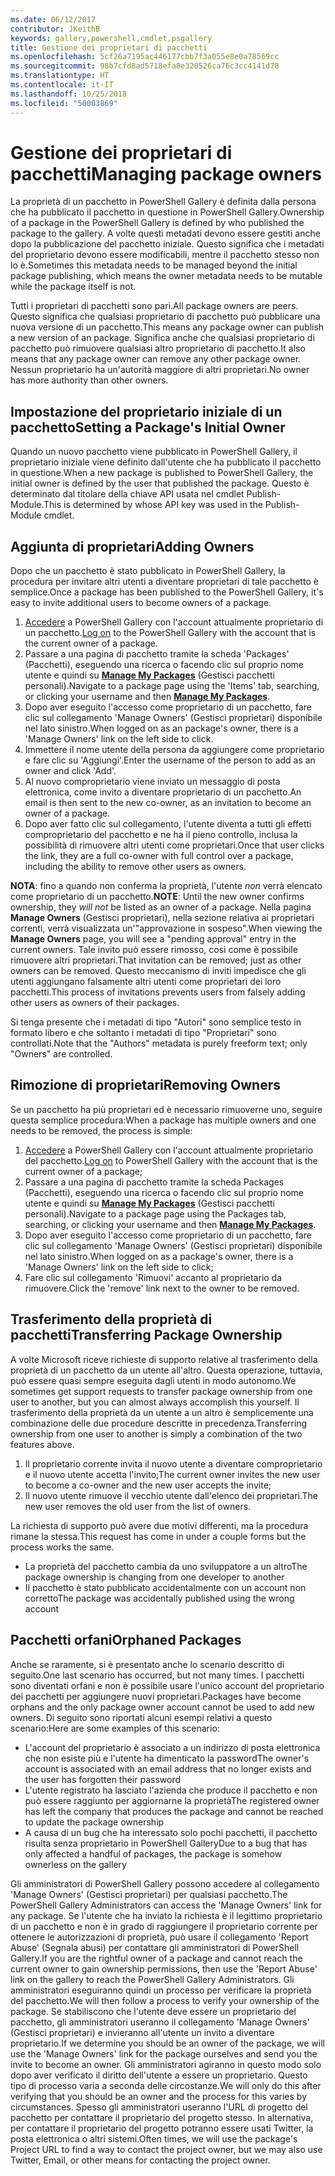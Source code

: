 ```yaml
---
ms.date: 06/12/2017
contributor: JKeithB
keywords: gallery,powershell,cmdlet,psgallery
title: Gestione dei proprietari di pacchetti
ms.openlocfilehash: 5cf26a7195ac446177cbb7f3a055e8e0a78569cc
ms.sourcegitcommit: 98b7cfd8ad5718efa8e320526ca76c3cc4141d78
ms.translationtype: HT
ms.contentlocale: it-IT
ms.lasthandoff: 10/25/2018
ms.locfileid: "50003869"
---
```

# <a name="managing-package-owners"></a><span data-ttu-id="cda61-103">Gestione dei proprietari di pacchetti</span><span class="sxs-lookup"><span data-stu-id="cda61-103">Managing package owners</span></span>

<span data-ttu-id="cda61-104">La proprietà di un pacchetto in PowerShell Gallery è definita dalla persona che ha pubblicato il pacchetto in questione in PowerShell Gallery.</span><span class="sxs-lookup"><span data-stu-id="cda61-104">Ownership of a package in the PowerShell Gallery is defined by who published the package to the gallery.</span></span>
<span data-ttu-id="cda61-105">A volte questi metadati devono essere gestiti anche dopo la pubblicazione del pacchetto iniziale. Questo significa che i metadati del proprietario devono essere modificabili, mentre il pacchetto stesso non lo è.</span><span class="sxs-lookup"><span data-stu-id="cda61-105">Sometimes this metadata needs to be managed beyond the initial package publishing, which means the owner metadata needs to be mutable while the package itself is not.</span></span>

<span data-ttu-id="cda61-106">Tutti i proprietari di pacchetti sono pari.</span><span class="sxs-lookup"><span data-stu-id="cda61-106">All package owners are peers.</span></span>
<span data-ttu-id="cda61-107">Questo significa che qualsiasi proprietario di pacchetto può pubblicare una nuova versione di un pacchetto.</span><span class="sxs-lookup"><span data-stu-id="cda61-107">This means any package owner can publish a new version of an package.</span></span> <span data-ttu-id="cda61-108">Significa anche che qualsiasi proprietario di pacchetto può rimuovere qualsiasi altro proprietario di pacchetto.</span><span class="sxs-lookup"><span data-stu-id="cda61-108">It also means that any package owner can remove any other package owner.</span></span>
<span data-ttu-id="cda61-109">Nessun proprietario ha un'autorità maggiore di altri proprietari.</span><span class="sxs-lookup"><span data-stu-id="cda61-109">No owner has more authority than other owners.</span></span>

## <a name="setting-a-packages-initial-owner"></a><span data-ttu-id="cda61-110">Impostazione del proprietario iniziale di un pacchetto</span><span class="sxs-lookup"><span data-stu-id="cda61-110">Setting a Package's Initial Owner</span></span>

<span data-ttu-id="cda61-111">Quando un nuovo pacchetto viene pubblicato in PowerShell Gallery, il proprietario iniziale viene definito dall'utente che ha pubblicato il pacchetto in questione.</span><span class="sxs-lookup"><span data-stu-id="cda61-111">When a new package is published to PowerShell Gallery, the initial owner is defined by the user that published the package.</span></span> <span data-ttu-id="cda61-112">Questo è determinato dal titolare della chiave API usata nel cmdlet Publish-Module.</span><span class="sxs-lookup"><span data-stu-id="cda61-112">This is determined by whose API key was used in the Publish-Module cmdlet.</span></span>

## <a name="adding-owners"></a><span data-ttu-id="cda61-113">Aggiunta di proprietari</span><span class="sxs-lookup"><span data-stu-id="cda61-113">Adding Owners</span></span>

<span data-ttu-id="cda61-114">Dopo che un pacchetto è stato pubblicato in PowerShell Gallery, la procedura per invitare altri utenti a diventare proprietari di tale pacchetto è semplice.</span><span class="sxs-lookup"><span data-stu-id="cda61-114">Once a package has been published to the PowerShell Gallery, it's easy to invite additional users to become owners of a package.</span></span>

1. <span data-ttu-id="cda61-115">[Accedere](https://powershellgallery.com/users/account/LogOn) a PowerShell Gallery con l'account attualmente proprietario di un pacchetto.</span><span class="sxs-lookup"><span data-stu-id="cda61-115">[Log on](https://powershellgallery.com/users/account/LogOn) to the PowerShell Gallery with the account that is the current owner of a package.</span></span>
2. <span data-ttu-id="cda61-116">Passare a una pagina di pacchetto tramite la scheda 'Packages' (Pacchetti), eseguendo una ricerca o facendo clic sul proprio nome utente e quindi su [**Manage My Packages**](https://www.powershellgallery.com/account/Packages) (Gestisci pacchetti personali).</span><span class="sxs-lookup"><span data-stu-id="cda61-116">Navigate to a package page using the 'Items' tab, searching, or clicking your username and then [**Manage My Packages**](https://www.powershellgallery.com/account/Packages).</span></span>
3. <span data-ttu-id="cda61-117">Dopo aver eseguito l'accesso come proprietario di un pacchetto, fare clic sul collegamento 'Manage Owners' (Gestisci proprietari) disponibile nel lato sinistro.</span><span class="sxs-lookup"><span data-stu-id="cda61-117">When logged on as an package's owner, there is a 'Manage Owners' link on the left side to click.</span></span>
4. <span data-ttu-id="cda61-118">Immettere il nome utente della persona da aggiungere come proprietario e fare clic su 'Aggiungi'.</span><span class="sxs-lookup"><span data-stu-id="cda61-118">Enter the username of the person to add as an owner and click 'Add'.</span></span>
5. <span data-ttu-id="cda61-119">Al nuovo comproprietario viene inviato un messaggio di posta elettronica, come invito a diventare proprietario di un pacchetto.</span><span class="sxs-lookup"><span data-stu-id="cda61-119">An email is then sent to the new co-owner, as an invitation to become an owner of a package.</span></span>
6. <span data-ttu-id="cda61-120">Dopo aver fatto clic sul collegamento, l'utente diventa a tutti gli effetti comproprietario del pacchetto e ne ha il pieno controllo, inclusa la possibilità di rimuovere altri utenti come proprietari.</span><span class="sxs-lookup"><span data-stu-id="cda61-120">Once that user clicks the link, they are a full co-owner with full control over a package, including the ability to remove other users as owners.</span></span>

<span data-ttu-id="cda61-121">**NOTA**: fino a quando non conferma la proprietà, l'utente *non* verrà elencato come proprietario di un pacchetto.</span><span class="sxs-lookup"><span data-stu-id="cda61-121">**NOTE**: Until the new owner confirms ownership, they *will not* be listed as an owner of a package.</span></span>
<span data-ttu-id="cda61-122">Nella pagina **Manage Owners** (Gestisci proprietari), nella sezione relativa ai proprietari correnti, verrà visualizzata un'"approvazione in sospeso".</span><span class="sxs-lookup"><span data-stu-id="cda61-122">When viewing the **Manage Owners** page, you will see a "pending approval" entry in the current owners.</span></span>
<span data-ttu-id="cda61-123">Tale invito può essere rimosso, così come è possibile rimuovere altri proprietari.</span><span class="sxs-lookup"><span data-stu-id="cda61-123">That invitation can be removed; just as other owners can be removed.</span></span>
<span data-ttu-id="cda61-124">Questo meccanismo di inviti impedisce che gli utenti aggiungano falsamente altri utenti come proprietari dei loro pacchetti.</span><span class="sxs-lookup"><span data-stu-id="cda61-124">This process of invitations prevents users from falsely adding other users as owners of their packages.</span></span>

<span data-ttu-id="cda61-125">Si tenga presente che i metadati di tipo "Autori" sono semplice testo in formato libero e che soltanto i metadati di tipo "Proprietari" sono controllati.</span><span class="sxs-lookup"><span data-stu-id="cda61-125">Note that the "Authors" metadata is purely freeform text; only "Owners" are controlled.</span></span>


## <a name="removing-owners"></a><span data-ttu-id="cda61-126">Rimozione di proprietari</span><span class="sxs-lookup"><span data-stu-id="cda61-126">Removing Owners</span></span>

<span data-ttu-id="cda61-127">Se un pacchetto ha più proprietari ed è necessario rimuoverne uno, seguire questa semplice procedura:</span><span class="sxs-lookup"><span data-stu-id="cda61-127">When a package has multiple owners and one needs to be removed, the process is simple:</span></span>

1. <span data-ttu-id="cda61-128">[Accedere](https://powershellgallery.com/users/account/LogOn) a PowerShell Gallery con l'account attualmente proprietario del pacchetto.</span><span class="sxs-lookup"><span data-stu-id="cda61-128">[Log on](https://powershellgallery.com/users/account/LogOn) to PowerShell Gallery with the account that is the current owner of a package;</span></span>
2. <span data-ttu-id="cda61-129">Passare a una pagina di pacchetto tramite la scheda Packages (Pacchetti), eseguendo una ricerca o facendo clic sul proprio nome utente e quindi su [**Manage My Packages**](https://www.powershellgallery.com/account/Packages) (Gestisci pacchetti personali).</span><span class="sxs-lookup"><span data-stu-id="cda61-129">Navigate to a package page using the Packages tab, searching, or clicking your username and then [**Manage My Packages**](https://www.powershellgallery.com/account/Packages).</span></span>
3. <span data-ttu-id="cda61-130">Dopo aver eseguito l'accesso come proprietario di un pacchetto, fare clic sul collegamento 'Manage Owners' (Gestisci proprietari) disponibile nel lato sinistro.</span><span class="sxs-lookup"><span data-stu-id="cda61-130">When logged on as a package's owner, there is a 'Manage Owners' link on the left side to click;</span></span>
4. <span data-ttu-id="cda61-131">Fare clic sul collegamento 'Rimuovi' accanto al proprietario da rimuovere.</span><span class="sxs-lookup"><span data-stu-id="cda61-131">Click the 'remove' link next to the owner to be removed.</span></span>



## <a name="transferring-package-ownership"></a><span data-ttu-id="cda61-132">Trasferimento della proprietà di pacchetti</span><span class="sxs-lookup"><span data-stu-id="cda61-132">Transferring Package Ownership</span></span>

<span data-ttu-id="cda61-133">A volte Microsoft riceve richieste di supporto relative al trasferimento della proprietà di un pacchetto da un utente all'altro. Questa operazione, tuttavia, può essere quasi sempre eseguita dagli utenti in modo autonomo.</span><span class="sxs-lookup"><span data-stu-id="cda61-133">We sometimes get support requests to transfer package ownership from one user to another, but you can almost always accomplish this yourself.</span></span>
<span data-ttu-id="cda61-134">Il trasferimento della proprietà da un utente a un altro è semplicemente una combinazione delle due procedure descritte in precedenza.</span><span class="sxs-lookup"><span data-stu-id="cda61-134">Transferring ownership from one user to another is simply a combination of the two features above.</span></span>

1. <span data-ttu-id="cda61-135">Il proprietario corrente invita il nuovo utente a diventare comproprietario e il nuovo utente accetta l'invito;</span><span class="sxs-lookup"><span data-stu-id="cda61-135">The current owner invites the new user to become a co-owner and the new user accepts the invite;</span></span>
2. <span data-ttu-id="cda61-136">Il nuovo utente rimuove il vecchio utente dall'elenco dei proprietari.</span><span class="sxs-lookup"><span data-stu-id="cda61-136">The new user removes the old user from the list of owners.</span></span>

<span data-ttu-id="cda61-137">La richiesta di supporto può avere due motivi differenti, ma la procedura rimane la stessa.</span><span class="sxs-lookup"><span data-stu-id="cda61-137">This request has come in under a couple forms but the process works the same.</span></span>

- <span data-ttu-id="cda61-138">La proprietà del pacchetto cambia da uno sviluppatore a un altro</span><span class="sxs-lookup"><span data-stu-id="cda61-138">The package ownership is changing from one developer to another</span></span>
- <span data-ttu-id="cda61-139">Il pacchetto è stato pubblicato accidentalmente con un account non corretto</span><span class="sxs-lookup"><span data-stu-id="cda61-139">The package was accidentally published using the wrong account</span></span>


## <a name="orphaned-packages"></a><span data-ttu-id="cda61-140">Pacchetti orfani</span><span class="sxs-lookup"><span data-stu-id="cda61-140">Orphaned Packages</span></span>

<span data-ttu-id="cda61-141">Anche se raramente, si è presentato anche lo scenario descritto di seguito.</span><span class="sxs-lookup"><span data-stu-id="cda61-141">One last scenario has occurred, but not many times.</span></span>
<span data-ttu-id="cda61-142">I pacchetti sono diventati orfani e non è possibile usare l'unico account del proprietario dei pacchetti per aggiungere nuovi proprietari.</span><span class="sxs-lookup"><span data-stu-id="cda61-142">Packages have become orphans and the only package owner account cannot be used to add new owners.</span></span>
<span data-ttu-id="cda61-143">Di seguito sono riportati alcuni esempi relativi a questo scenario:</span><span class="sxs-lookup"><span data-stu-id="cda61-143">Here are some examples of this scenario:</span></span>

- <span data-ttu-id="cda61-144">L'account del proprietario è associato a un indirizzo di posta elettronica che non esiste più e l'utente ha dimenticato la password</span><span class="sxs-lookup"><span data-stu-id="cda61-144">The owner's account is associated with an email address that no longer exists and the user has forgotten their password</span></span>
- <span data-ttu-id="cda61-145">L'utente registrato ha lasciato l'azienda che produce il pacchetto e non può essere raggiunto per aggiornarne la proprietà</span><span class="sxs-lookup"><span data-stu-id="cda61-145">The registered owner has left the company that produces the package and cannot be reached to update the package ownership</span></span>
- <span data-ttu-id="cda61-146">A causa di un bug che ha interessato solo pochi pacchetti, il pacchetto risulta senza proprietario in PowerShell Gallery</span><span class="sxs-lookup"><span data-stu-id="cda61-146">Due to a bug that has only affected a handful of packages, the package is somehow ownerless on the gallery</span></span>

<span data-ttu-id="cda61-147">Gli amministratori di PowerShell Gallery possono accedere al collegamento 'Manage Owners' (Gestisci proprietari) per qualsiasi pacchetto.</span><span class="sxs-lookup"><span data-stu-id="cda61-147">The PowerShell Gallery Administrators can access the 'Manage Owners' link for any package.</span></span>
<span data-ttu-id="cda61-148">Se l'utente che ha inviato la richiesta è il legittimo proprietario di un pacchetto e non è in grado di raggiungere il proprietario corrente per ottenere le autorizzazioni di proprietà, può usare il collegamento 'Report Abuse' (Segnala abusi) per contattare gli amministratori di PowerShell Gallery.</span><span class="sxs-lookup"><span data-stu-id="cda61-148">If you are the rightful owner of a package and cannot reach the current owner to gain ownership permissions, then use the 'Report Abuse' link on the gallery to reach the PowerShell Gallery Administrators.</span></span>
<span data-ttu-id="cda61-149">Gli amministratori eseguiranno quindi un processo per verificare la proprietà del pacchetto.</span><span class="sxs-lookup"><span data-stu-id="cda61-149">We will then follow a process to verify your ownership of the package.</span></span>
<span data-ttu-id="cda61-150">Se stabiliscono che l'utente deve essere un proprietario del pacchetto, gli amministratori useranno il collegamento 'Manage Owners' (Gestisci proprietari) e invieranno all'utente un invito a diventare proprietario.</span><span class="sxs-lookup"><span data-stu-id="cda61-150">If we determine you should be an owner of the package, we will use the 'Manage Owners' link for the package ourselves and send you the invite to become an owner.</span></span>
<span data-ttu-id="cda61-151">Gli amministratori agiranno in questo modo solo dopo aver verificato il diritto dell'utente a essere un proprietario. Questo tipo di processo varia a seconda delle circostanze.</span><span class="sxs-lookup"><span data-stu-id="cda61-151">We will only do this after verifying that you should be an owner and the process for this varies by circumstances.</span></span>
<span data-ttu-id="cda61-152">Spesso gli amministratori useranno l'URL di progetto del pacchetto per contattare il proprietario del progetto stesso. In alternativa, per contattare il proprietario del progetto potranno essere usati Twitter, la posta elettronica o altri sistemi.</span><span class="sxs-lookup"><span data-stu-id="cda61-152">Often times, we will use the package's Project URL to find a way to contact the project owner, but we may also use Twitter, Email, or other means for contacting the project owner.</span></span>
